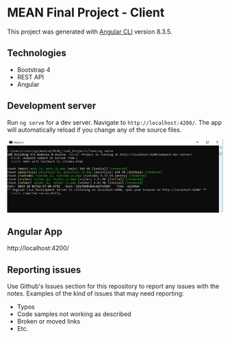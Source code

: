 # MEAN Final Project - Client

This project was generated with [Angular CLI](https://github.com/angular/angular-cli) version 8.3.5.

## Technologies
+ Bootstrap 4
+ REST API
+ Angular

## Development server
Run `ng serve` for a dev server. Navigate to `http://localhost:4200/`. The app will automatically reload if you change any of the source files.

![Client App](src/assets/images/ClientApp.JPG)

## Angular App  
http://localhost:4200/

## Reporting issues
Use Github's Issues section for this repository to report any issues with the notes.
Examples of the kind of issues that may need reporting:
- Typos
- Code samples not working as described
- Broken or moved links
- Etc.
